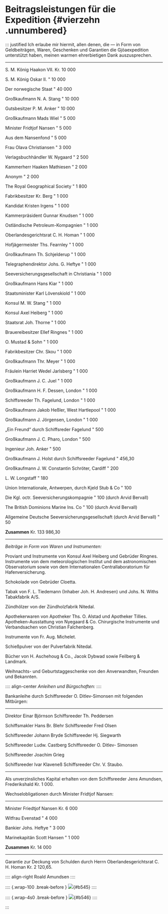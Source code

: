 # **Beitragsleistungen für die Expedition** {#vierzehn .unnumbered}

::: justified
Ich erlaube mir hiermit, allen denen, die — in Form von Geldbeiträgen, Waren,
Geschenken und Garantien die Gjöaexpedition unterstützt haben, meinen warmen
ehrerbietigen Dank auszusprechen.

---------------------------------------------- ----- ------------
S. M. König Haakon VII.                          Kr.       10 000

S. M. König Oskar II.                             "        10 000

Der norwegische Staat                             "        40 000

Großkaufmann N. A. Stang                          "        10 000

Gutsbesitzer P. M. Anker                          "        10 000

Großkaufmann Mads Wiel                            "         5 000

Minister Fridtjof Nansen                          "         5 000

Aus dem Nansenfond                                "         5 000

Frau Olava Christiansen                           "         3 000

Verlagsbuchhändler W. Nygaard                     "         2 500

Kammerherr Haaken Mathiesen                       ”         2 000

Anonym                                            "         2 000

The Royal Geographical Society                    "         1 800

Fabrikbesitzer Kr. Berg                           "         1 000

Kandidat Kristen Irgens                           "         1 000

Kammerpräsident Gunnar Knudsen                    ”         1 000

Ostländische Petroleum-Kompagnien                 "         1 000

Oberlandesgerichtsrat C. H. Homan                 "         1 000

Hofjägermeister Ths. Fearnley                     "         1 000

Großkaufmann Th. Schjelderup                      "         1 000

Telegraphendirektor Johs. G. Heftye               "         1 000

Seeversicherungsgesellschaft in Christiania       "         1 000

Großkaufmann Hans Kiar                            "         1 000

Staatsminister Karl Lövenskiold                   "         1 000

Konsul M. W. Stang                                "         1 000

Konsul Axel Heiberg                               "         1 000

Staatsrat Joh. Thorne                             "         1 000

Brauereibesitzer Ellef Ringnes                    "         1 000

O. Mustad & Sohn                                  "         1 000

Fabrikbesitzer Chr. Skou                          "         1 000

Großkaufmann Thr. Meyer                           "         1 000

Fräulein Harriet Wedel Jarlsberg                  "         1 000

Großkaufmann J. C. Juel                           "         1 000

Großkaufmann H. F. Dessen, London                 "         1 000

Schiffsreeder Th. Fagelund, London                "         1 000

Großkaufmann Jakob Heßler, West Hartlepool        "         1 000

Großkaufmann J. Jörgensen, London                 "         1 000

„Ein Freund“ durch Schiffsreder Fagelund          "           500

Großkaufmann J. C. Pharo, London                  "           500

Ingenieur Joh. Anker                              "           500

Großkaufmann J. Holst durch Schiffsreeder
Fagelund                                          "         456,30

Großkaufmann J. W. Constantin Schröter,
Cardiff                                           "           200

L. W. Longstaff                                   "           180

Union Internationale, Antwerpen, durch Kjeld
Stub & Co                                         "           100

Die Kgl. octr. Seeversicherungskompagnie          "           100
(durch Arvid Bervall)

The British Dominions Marine Ins. Co              "           100
(durch Arvid Bervall)

Allgemeine Deutsche
Seeversicherungsgesellschaft
(durch Arvid Bervall)                             "            50

**Zusammen**                                     Kr.  133 986,30
---------------------------------------------- ----- ------------


*Beiträge in Form von Waren und Instrumenten:*

Proviant und Instrumente von Konsul Axel Heiberg und Gebrüder Ringnes.
Instrumente von dem meteorologischen Institut und dem astronomischen
Observatorium sowie von dem Internationalen Centrallaboratorium für Hafenversicherung.

Schokolade von Gebrüder Cloetta.

Tabak von F. L. Tiedemann (Inhaber Joh. H. Andresen)
und Johs. N. Withs Tabakfabrik A/S.

Zündhölzer von der Zündholzfabrik Nitedal.

Apothekerwaren von Apotheker Ths. O. Alstad und
Apotheker Tillies. Apotheken-Ausstattung von Nyegaard & Co.
Chirurgische Instrumente und Verbandsachen von Christian
Falchenberg.

Instrumente von Fr. Aug. Michelet.

Schießpulver von der Pulverfabrik Nitedal.

Bücher von H. Aschehoug & Co., Jacok Dybwad sowie Feilberg & Landmark.

Weihnachts- und Geburtstaggeschenke von den Anverwandten, Freunden und
Bekannten.

:::: align-center
*Anleihen und Bürgschaften:*
::::

Bankanleihe durch Schiffsreeder O. Ditlev-Simonsen mit
folgenden Mitbürgen:

--------------------------- ----------------------------
Direktor Einar Björnson     Schiffsreeder Th. Peddersen

Schiffsmakler Hans Br. Blehr Schiffsreeder Fred Olsen

Schiffsreeder Johann Bryde   Schiffsreeder Hj. Siegwarth

Schiffsreeder Ludw. Castberg Schiffsreeder O. Ditlev-
                             Simonsen

Schiffsreeder Joachim Grieg    

Schiffsreeder Ivar Klaveneß  Schiffsreeder Chr. V. Staubo.
------------------------ ----------------------------


Als unverzinsliches Kapital erhalten von dem Schiffsreeder Jens Amundsen,
Frederikshald Kr. 1 000.

Wechselobligationen durch Minister Fridtjof Nansen:

-------------------------- ---  -------
Minister Friedtjof Nansen   Kr.   6 000

Witfrau Evenstad             "    4 000

Bankier Johs. Heftye         "    3 000

Marinekapitän Scott Hansen   "    1 000

**Zusammen**                Kr.  14 000
-------------------------- ---  -------

Garantie zur Deckung von Schulden durch Herrn Oberlandesgerichtsrat C. H. Homan
Kr. 2 120,65.

:::: align-right
Roald Amundsen
::::

:::: {.wrap-100 .break-before }
![](Die_Nordwest-Passage_545.jpg ""){#b545}
::::

:::: {.wrap-4s0 .break-before }
![](Die_Nordwest-Passage_Druck.jpg ""){#b546}
::::

:::

